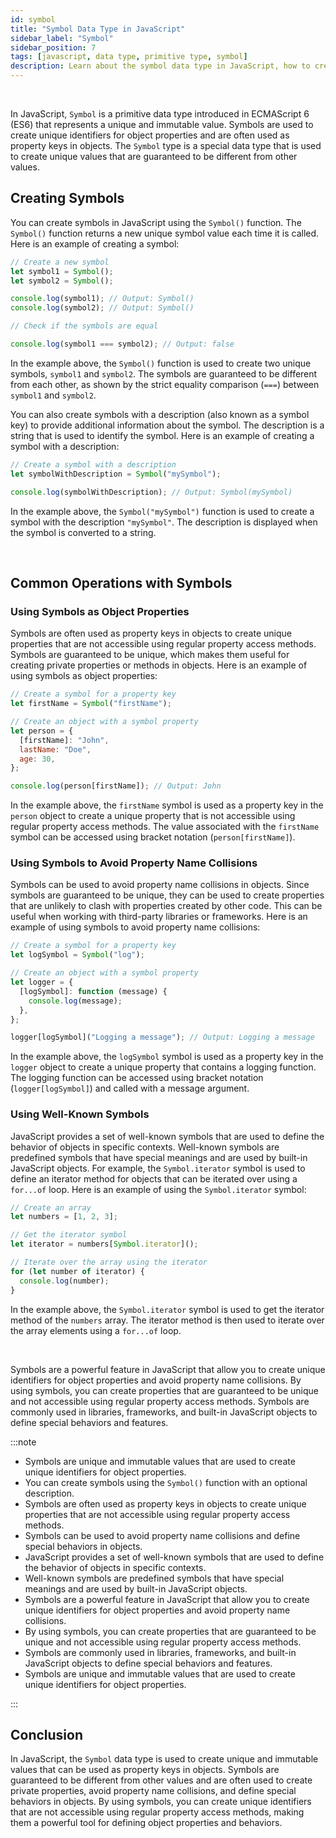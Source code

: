```yaml
---
id: symbol
title: "Symbol Data Type in JavaScript"
sidebar_label: "Symbol"
sidebar_position: 7
tags: [javascript, data type, primitive type, symbol]
description: Learn about the symbol data type in JavaScript, how to create symbols, and common operations with symbols.
---
```


<AdsComponent />

<br />

In JavaScript, `Symbol` is a primitive data type introduced in ECMAScript 6 (ES6) that represents a unique and immutable value. Symbols are used to create unique identifiers for object properties and are often used as property keys in objects. The `Symbol` type is a special data type that is used to create unique values that are guaranteed to be different from other values.

## Creating Symbols

You can create symbols in JavaScript using the `Symbol()` function. The `Symbol()` function returns a new unique symbol value each time it is called. Here is an example of creating a symbol:

```javascript title="app.js"
// Create a new symbol
let symbol1 = Symbol();
let symbol2 = Symbol();

console.log(symbol1); // Output: Symbol()
console.log(symbol2); // Output: Symbol()

// Check if the symbols are equal

console.log(symbol1 === symbol2); // Output: false
```

In the example above, the `Symbol()` function is used to create two unique symbols, `symbol1` and `symbol2`. The symbols are guaranteed to be different from each other, as shown by the strict equality comparison (`===`) between `symbol1` and `symbol2`.

You can also create symbols with a description (also known as a symbol key) to provide additional information about the symbol. The description is a string that is used to identify the symbol. Here is an example of creating a symbol with a description:

```javascript title="app.js"
// Create a symbol with a description
let symbolWithDescription = Symbol("mySymbol");

console.log(symbolWithDescription); // Output: Symbol(mySymbol)
```

In the example above, the `Symbol("mySymbol")` function is used to create a symbol with the description `"mySymbol"`. The description is displayed when the symbol is converted to a string.

<AdsComponent />

<br />

## Common Operations with Symbols

### Using Symbols as Object Properties

Symbols are often used as property keys in objects to create unique properties that are not accessible using regular property access methods. Symbols are guaranteed to be unique, which makes them useful for creating private properties or methods in objects. Here is an example of using symbols as object properties:

```javascript title="app.js"
// Create a symbol for a property key
let firstName = Symbol("firstName");

// Create an object with a symbol property
let person = {
  [firstName]: "John",
  lastName: "Doe",
  age: 30,
};

console.log(person[firstName]); // Output: John
```

In the example above, the `firstName` symbol is used as a property key in the `person` object to create a unique property that is not accessible using regular property access methods. The value associated with the `firstName` symbol can be accessed using bracket notation (`person[firstName]`).

### Using Symbols to Avoid Property Name Collisions

Symbols can be used to avoid property name collisions in objects. Since symbols are guaranteed to be unique, they can be used to create properties that are unlikely to clash with properties created by other code. This can be useful when working with third-party libraries or frameworks. Here is an example of using symbols to avoid property name collisions:

```javascript title="app.js"
// Create a symbol for a property key
let logSymbol = Symbol("log");

// Create an object with a symbol property
let logger = {
  [logSymbol]: function (message) {
    console.log(message);
  },
};

logger[logSymbol]("Logging a message"); // Output: Logging a message
```

In the example above, the `logSymbol` symbol is used as a property key in the `logger` object to create a unique property that contains a logging function. The logging function can be accessed using bracket notation (`logger[logSymbol]`) and called with a message argument.

### Using Well-Known Symbols

JavaScript provides a set of well-known symbols that are used to define the behavior of objects in specific contexts. Well-known symbols are predefined symbols that have special meanings and are used by built-in JavaScript objects. For example, the `Symbol.iterator` symbol is used to define an iterator method for objects that can be iterated over using a `for...of` loop. Here is an example of using the `Symbol.iterator` symbol:

```javascript title="app.js"
// Create an array
let numbers = [1, 2, 3];

// Get the iterator symbol
let iterator = numbers[Symbol.iterator]();

// Iterate over the array using the iterator
for (let number of iterator) {
  console.log(number);
}
```

In the example above, the `Symbol.iterator` symbol is used to get the iterator method of the `numbers` array. The iterator method is then used to iterate over the array elements using a `for...of` loop.

<AdsComponent />

<br />

Symbols are a powerful feature in JavaScript that allow you to create unique identifiers for object properties and avoid property name collisions. By using symbols, you can create properties that are guaranteed to be unique and not accessible using regular property access methods. Symbols are commonly used in libraries, frameworks, and built-in JavaScript objects to define special behaviors and features.

:::note

- Symbols are unique and immutable values that are used to create unique identifiers for object properties.
- You can create symbols using the `Symbol()` function with an optional description.
- Symbols are often used as property keys in objects to create unique properties that are not accessible using regular property access methods.
- Symbols can be used to avoid property name collisions and define special behaviors in objects.
- JavaScript provides a set of well-known symbols that are used to define the behavior of objects in specific contexts.
- Well-known symbols are predefined symbols that have special meanings and are used by built-in JavaScript objects.
- Symbols are a powerful feature in JavaScript that allow you to create unique identifiers for object properties and avoid property name collisions.
- By using symbols, you can create properties that are guaranteed to be unique and not accessible using regular property access methods.
- Symbols are commonly used in libraries, frameworks, and built-in JavaScript objects to define special behaviors and features.
- Symbols are unique and immutable values that are used to create unique identifiers for object properties.

:::

## Conclusion

In JavaScript, the `Symbol` data type is used to create unique and immutable values that can be used as property keys in objects. Symbols are guaranteed to be different from other values and are often used to create private properties, avoid property name collisions, and define special behaviors in objects. By using symbols, you can create unique identifiers that are not accessible using regular property access methods, making them a powerful tool for defining object properties and behaviors.
